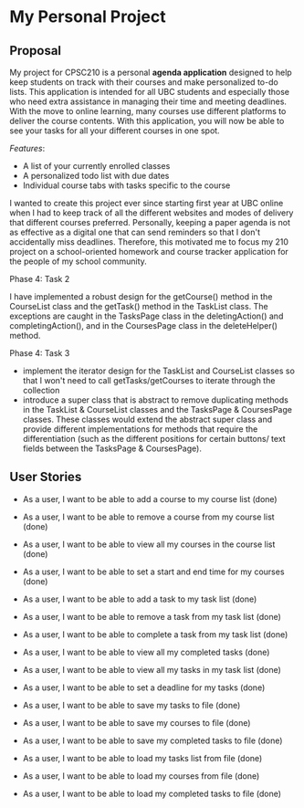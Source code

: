 # My Personal Project

## Proposal

My project for CPSC210 is a personal **agenda application** designed to help keep students on track with their courses
and make personalized to-do lists. This application is intended for all UBC students and especially those who need extra
assistance in managing their time and meeting deadlines. With the move to online learning, many courses use different
platforms to deliver the course contents. With this application, you will now be able to see your tasks for all your
different courses in one spot.

*Features*:

- A list of your currently enrolled classes
- A personalized todo list with due dates
- Individual course tabs with tasks specific to the course

I wanted to create this project ever since starting first year at UBC online when I had to keep track of all the
different websites and modes of delivery that different courses preferred. Personally, keeping a paper agenda is not as
effective as a digital one that can send reminders so that I don't accidentally miss deadlines. Therefore, this
motivated me to focus my 210 project on a school-oriented homework and course tracker application for the people of my
school community.

Phase 4: Task 2

I have implemented a robust design for the getCourse() method in the CourseList class and the getTask() method in the
TaskList class. The exceptions are caught in the TasksPage class in the deletingAction() and completingAction(), and in
the CoursesPage class in the deleteHelper() method.

Phase 4: Task 3

- implement the iterator design for the TaskList and CourseList classes so that I won't need to call getTasks/getCourses
  to iterate through the collection
- introduce a super class that is abstract to remove duplicating methods in the TaskList & CourseList classes and the
  TasksPage & CoursesPage classes. These classes would extend the abstract super class and provide different
  implementations for methods that require the differentiation (such as the different positions for certain buttons/
  text fields between the TasksPage & CoursesPage).

## User Stories

- As a user, I want to be able to add a course to my course list (done)
- As a user, I want to be able to remove a course from my course list (done)
- As a user, I want to be able to view all my courses in the course list (done)
- As a user, I want to be able to set a start and end time for my courses (done)

- As a user, I want to be able to add a task to my task list (done)
- As a user, I want to be able to remove a task from my task list (done)
- As a user, I want to be able to complete a task from my task list (done)
- As a user, I want to be able to view all my completed tasks (done)
- As a user, I want to be able to view all my tasks in my task list (done)
- As a user, I want to be able to set a deadline for my tasks (done)


- As a user, I want to be able to save my tasks to file (done)
- As a user, I want to be able to save my courses to file (done)
- As a user, I want to be able to save my completed tasks to file (done)
- As a user, I want to be able to load my tasks list from file (done)
- As a user, I want to be able to load my courses from file (done)
- As a user, I want to be able to load my completed tasks to file (done)
